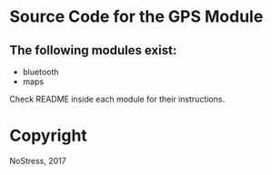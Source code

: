 # Source Code for the GPS Module

## The following modules exist:
* bluetooth
* maps

Check README inside each module for their instructions.



# Copyright
NoStress, 2017
